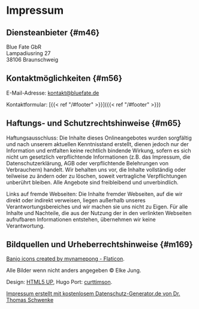 # Impressum

## Diensteanbieter {#m46}

Blue Fate GbR\
Lampadiusring 27\
38106 Braunschweig

## Kontaktmöglichkeiten {#m56}

E-Mail-Adresse: <kontakt@bluefate.de>

Kontaktformular: [{{< ref "/#footer" >}}]({{< ref "/#footer" >}})

## Haftungs- und Schutzrechtshinweise {#m65}

Haftungsausschluss: Die Inhalte dieses Onlineangebotes wurden sorgfältig
und nach unserem aktuellen Kenntnisstand erstellt, dienen jedoch nur der
Information und entfalten keine rechtlich bindende Wirkung, sofern es
sich nicht um gesetzlich verpflichtende Informationen (z.B. das
Impressum, die Datenschutzerklärung, AGB oder verpflichtende Belehrungen
von Verbrauchern) handelt. Wir behalten uns vor, die Inhalte vollständig
oder teilweise zu ändern oder zu löschen, soweit vertragliche
Verpflichtungen unberührt bleiben. Alle Angebote sind freibleibend und
unverbindlich.

Links auf fremde Webseiten: Die Inhalte fremder Webseiten, auf die wir
direkt oder indirekt verweisen, liegen außerhalb unseres
Verantwortungsbereiches und wir machen sie uns nicht zu Eigen. Für alle
Inhalte und Nachteile, die aus der Nutzung der in den verlinkten
Webseiten aufrufbaren Informationen entstehen, übernehmen wir keine
Verantwortung.

## Bildquellen und Urheberrechtshinweise {#m169}

[Banjo icons created by mynamepong - Flaticon](https://www.flaticon.com/free-icons/banjo "banjo icons").

Alle Bilder wenn nicht anders angegeben © Elke Jung.

Design: [HTML5 UP](https://html5up.net), Hugo Port: [curttimson](https://curtistimson.co.uk).

[Impressum erstellt mit kostenlosem Datenschutz-Generator.de von Dr. Thomas
Schwenke](https://datenschutz-generator.de/ "Rechtstext von Dr. Schwenke - für weitere Informationen bitte anklicken.")
